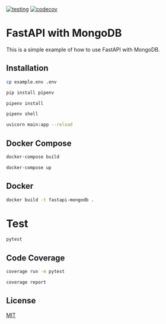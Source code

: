 <!-- Generate Readme for fastapi appication with mongo db using pipenv -->


[![testing](https://github.com/Proahmedjaved/elevatus-assignment/actions/workflows/testing.yml/badge.svg?branch=main)](https://github.com/Proahmedjaved/elevatus-assignment/actions/workflows/testing.yml) [![codecov](https://codecov.io/gh/Proahmedjaved/elevatus-assignment/branch/main/graph/badge.svg?token=99L5K24GKD)](https://codecov.io/gh/Proahmedjaved/elevatus-assignment)
# FastAPI with MongoDB

This is a simple example of how to use FastAPI with MongoDB.

## Installation

<!-- copy example env file -->

```bash
cp example.env .env
```

<!-- install pipenv -->

```bash
pip install pipenv
```

<!-- install dependencies -->

```bash
pipenv install
```

<!-- activate virtual environment -->

```bash
pipenv shell
```

<!-- run application -->

```bash
uvicorn main:app --reload
```

## Docker Compose

<!-- build docker image -->

```bash
docker-compose build
```

<!-- run docker container -->

```bash
docker-compose up
```

## Docker

<!-- build docker image -->

```bash
docker build -t fastapi-mongodb .
```

# Test

<!-- test application -->

```bash
pytest
```
## Code Coverage

<!-- test application -->

```bash
coverage run -m pytest
```

<!-- generate report -->

```bash
coverage report
```
## License

[MIT](https://choosealicense.com/licenses/mit/)
